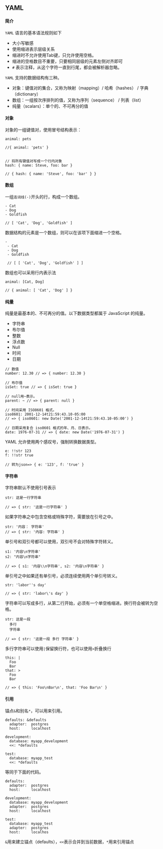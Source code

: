 ## YAML
#### 简介
`YAML` 语言的基本语法规则如下
>
* 大小写敏感
* 使用缩进表示层级关系
* 缩进时不允许使用Tab键，只允许使用空格。
* 缩进的空格数目不重要，只要相同层级的元素左侧对齐即可
* `#` 表示注释，从这个字符一直到行尾，都会被解析器忽略。

`YAML` 支持的数据结构有三种。
>
* 对象：键值对的集合，又称为映射（mapping）/ 哈希（hashes） / 字典（dictionary）
* 数组：一组按次序排列的值，又称为序列（sequence） / 列表（list）
* 纯量（scalars）：单个的、不可再分的值

#### 对象
对象的一组键值对，使用冒号结构表示：

```
animal: pets 

//{ animal: 'pets' }


// 将所有键值对写成一个行内对象
hash: { name: Steve, foo: bar } 

// { hash: { name: 'Steve', foo: 'bar' } }

```

#### 数组

一组`连词线(-)`开头的行，构成一个数组。

```
- Cat
- Dog
- Goldfish

// [ 'Cat', 'Dog', 'Goldfish' ]
```

数据结构的元素是一个数组，则可以在该项下面缩进一个空格。

```
-
 - Cat
 - Dog
 - Goldfish

 // [ [ 'Cat', 'Dog', 'Goldfish' ] ]

```

数组也可以采用行内表示法

```
animal: [Cat, Dog]

// { animal: [ 'Cat', 'Dog' ] }
```

#### 纯量
纯量是最基本的、不可再分的值。以下数据类型都属于 JavaScript 的纯量。
>
* 字符串
* 布尔值
* 整数
* 浮点数
* Null
* 时间
* 日期

```
// 数值
number: 12.30 // => { number: 12.30 }

// 布尔值
isSet: true // => { isSet: true }

// null用~表示。
parent: ~ // => { parent: null }

// 时间采用 ISO8601 格式。
iso8601: 2001-12-14t21:59:43.10-05:00 
// => { iso8601: new Date('2001-12-14t21:59:43.10-05:00') }

// 日期采用复合 iso8601 格式的年、月、日表示。
date: 1976-07-31 // => { date: new Date('1976-07-31') }
```

YAML 允许使用两个感叹号，强制转换数据类型。

```
e: !!str 123
f: !!str true

// 转为json=> { e: '123', f: 'true' }
```

#### 字符串
字符串默认不使用引号表示

```
str: 这是一行字符串

// => { str: '这是一行字符串' }
```

如果字符串之中包含空格或特殊字符，需要放在引号之中。

```
str: '内容： 字符串'
// => { str: '内容: 字符串' }
```

单引号和双引号都可以使用，双引号不会对特殊字符转义。

```
s1: '内容\n字符串'
s2: "内容\n字符串"

// => { s1: '内容\\n字符串', s2: '内容\n字符串' }
```

单引号之中如果还有单引号，必须连续使用两个单引号转义。

```
str: 'labor''s day' 

// => { str: 'labor\'s day' }
```

字符串可以写成多行，从第二行开始，必须有一个单空格缩进。换行符会被转为空格。

```
str: 这是一段
  多行
  字符串
  
// => { str: '这是一段 多行 字符串' }
```
多行字符串可以使用`|`保留换行符，也可以使用`>`折叠换行

```
this: |
  Foo
  Bar
that: >
  Foo
  Bar
  
// => { this: 'Foo\nBar\n', that: 'Foo Bar\n' }
```

#### 引用
锚点`&`和别名`*`，可以用来引用。

```
defaults: &defaults
  adapter:  postgres
  host:     localhost

development:
  database: myapp_development
  <<: *defaults

test:
  database: myapp_test
  <<: *defaults
```

等同于下面的代码。

```
defaults:
  adapter:  postgres
  host:     localhost

development:
  database: myapp_development
  adapter:  postgres
  host:     localhost

test:
  database: myapp_test
  adapter:  postgres
  host:     localhos
```

`&`用来建立锚点（defaults），`<<`表示合并到当前数据，`*`用来引用锚点